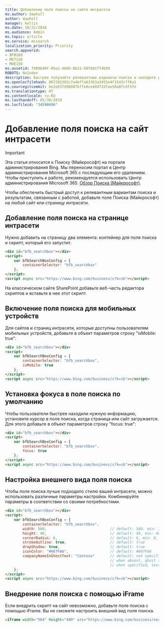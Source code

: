 ```yaml
---
title: Добавление поля поиска на сайте интрасети
ms.author: dawholl
author: dawholl
manager: kellis
ms.date: 10/31/2018
ms.audience: Admin
ms.topic: article
ms.service: mssearch
localization_priority: Priority
search.appverid:
- BFB160
- MET150
- MOE150
ms.assetid: f980b90f-95e2-4b66-8b21-69f601ff4b50
ROBOTS: NoIndex
description: Быстрее получайте релевантные варианты поиска и находите результаты, связанные с работой, добавив поле Поиска (Майкрософт) на сайт или страницу интрасети.
ms.openlocfilehash: 867282393c7a4bffa63363a3455e4f1543c7f8a1
ms.sourcegitcommit: be2e837d9b087bffe6ce40d72d7ae58a8fcdf3fe
ms.translationtype: HT
ms.contentlocale: ru-RU
ms.lasthandoff: 05/30/2019
ms.locfileid: "34590696"
---
```

# <a name="add-a-search-box-to-your-intranet-site"></a>Добавление поля поиска на сайт интрасети

> [!IMPORTANT]
> Эта статья относится к Поиску (Майкрософт) на портале администрирования Bing. Мы переносим портал в Центр администрирования Microsoft 365 с последующим его удалением. Чтобы приступить к работе, рекомендуется использовать Центр администрирования Microsoft 365. [Обзор Поиска (Майкрософт)](overview-microsoft-search.md).

Чтобы обеспечить быстрый доступ к релевантным вариантам поиска и результатам, связанным с работой, добавьте поле Поиска (Майкрософт) на любой сайт или страницу интрасети.
  
## <a name="add-a-search-box-to-an-intranet-page"></a>Добавление поля поиска на странице интрасети

Нужно добавить на страницу два элемента: контейнер для поля поиска и скрипт, который его запустит.
  
```html
<div id="bfb_searchbox"></div>
<script>
    var bfbSearchBoxConfig = {
        containerSelector: "bfb_searchbox"
    };
</script>
<script async src="https://www.bing.com/business/s?k=sb"></script>
```

На классическом сайте SharePoint добавьте веб-часть редактора скриптов и вставьте в нее этот скрипт.
  
## <a name="enable-the-search-box-for-mobile"></a>Включение поля поиска для мобильных устройств

Для сайтов и страниц интрасети, которые доступны пользователям мобильных устройств, добавьте в объект параметров строку "isMobile: true":
  
```html
<div id="bfb_searchbox"></div>
<script>
    var bfbSearchBoxConfig = {
        containerSelector: "bfb_searchbox", 
        isMobile: true
    };
</script>
<script async src="https://www.bing.com/business/s?k=sb"></script>
```

## <a name="put-focus-on-the-search-box-by-default"></a>Установка фокуса в поле поиска по умолчанию

Чтобы пользователи быстрее находили нужную информацию, установите курсор в поле поиска, когда страница или сайт загружается. Для этого добавьте в объект параметров строку "focus: true":
  
```html
<div id="bfb_searchbox"></div>
<script>
    var bfbSearchBoxConfig = {
        containerSelector: "bfb_searchbox",
        focus: true
    };
</script>
<script async src="https://www.bing.com/business/s?k=sb"></script>
```

## <a name="customize-the-appearance-of-the-search-box"></a>Настройка внешнего вида поля поиска 

Чтобы поле поиска лучше подходило стилю вашей интрасети, можно использовать различные параметры настройки. Комбинируйте параметры в соответствии со своими потребностями.

```html
<div id="bfb_searchbox"></div>
<script>
    var bfbSearchBoxConfig = {
        containerSelector: "bfb_searchbox",
        width: 560,                             // default: 560, min: 360, max: 650
        height: 40,                             // default: 40, min: 40, max: 72
        cornerRadius: 6,                        // default: 6, min: 0, max: 25                                   
        strokeOutline: true,                    // default: true
        dropShadow: true,                       // default: true
        iconColor: "#067FA6",                   // default: #067FA6
        companyNameInGhostText: "Contoso"       // default: not specified
                                                // when absent, ghost text will be "Search work and the web"
                                                // when specified, text will be "Search the web and [Contoso]"
    };
</script>
<script async src="https://www.bing.com/business/s?k=sb"></script>
```

## <a name="use-an-iframe-to-embed-a-search-box"></a>Внедрение поля поиска с помощью iFrame

Если внедрить скрипт на сайт невозможно, добавьте поле поиска с помощью iFrame. Вы не сможете настроить внешний вид поля поиска.
  
```html
<iframe width="564" height="400" src="https://www.bing.com/business/searchbox"></iframe>
```
